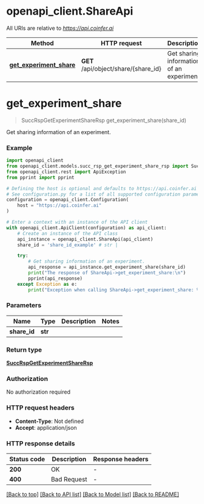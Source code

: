# openapi_client.ShareApi

All URIs are relative to *https://api.coinfer.ai*

Method | HTTP request | Description
------------- | ------------- | -------------
[**get_experiment_share**](ShareApi.md#get_experiment_share) | **GET** /api/object/share/{share_id} | Get sharing information of an experiment.


# **get_experiment_share**
> SuccRspGetExperimentShareRsp get_experiment_share(share_id)

Get sharing information of an experiment.

### Example


```python
import openapi_client
from openapi_client.models.succ_rsp_get_experiment_share_rsp import SuccRspGetExperimentShareRsp
from openapi_client.rest import ApiException
from pprint import pprint

# Defining the host is optional and defaults to https://api.coinfer.ai
# See configuration.py for a list of all supported configuration parameters.
configuration = openapi_client.Configuration(
    host = "https://api.coinfer.ai"
)

# Enter a context with an instance of the API client
with openapi_client.ApiClient(configuration) as api_client:
    # Create an instance of the API class
    api_instance = openapi_client.ShareApi(api_client)
    share_id = 'share_id_example' # str | 

    try:
        # Get sharing information of an experiment.
        api_response = api_instance.get_experiment_share(share_id)
        print("The response of ShareApi->get_experiment_share:\n")
        pprint(api_response)
    except Exception as e:
        print("Exception when calling ShareApi->get_experiment_share: %s\n" % e)
```


### Parameters


Name | Type | Description  | Notes
------------- | ------------- | ------------- | -------------
 **share_id** | **str**|  | 

### Return type

[**SuccRspGetExperimentShareRsp**](SuccRspGetExperimentShareRsp.md)

### Authorization

No authorization required

### HTTP request headers

 - **Content-Type**: Not defined
 - **Accept**: application/json

### HTTP response details

| Status code | Description | Response headers |
|-------------|-------------|------------------|
**200** | OK |  -  |
**400** | Bad Request |  -  |

[[Back to top]](#) [[Back to API list]](../README.md#documentation-for-api-endpoints) [[Back to Model list]](../README.md#documentation-for-models) [[Back to README]](../README.md)

